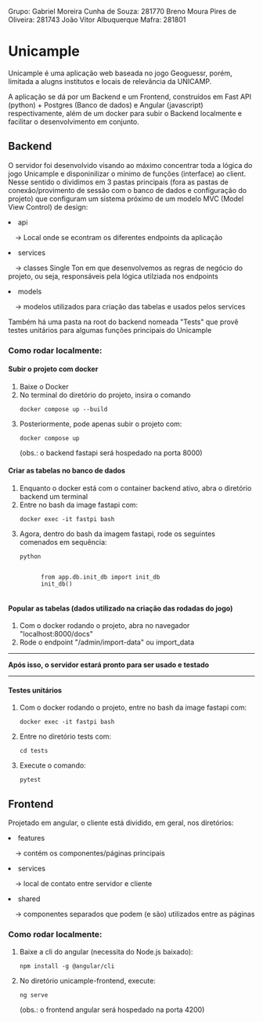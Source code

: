 Grupo:
Gabriel Moreira Cunha de Souza: 281770
Breno Moura Pires de Oliveira: 281743
João Vítor Albuquerque Mafra: 281801


# Unicample
  <p>Unicample é uma aplicação web baseada no jogo Geoguessr, porém, limitada a alugns institutos e locais de relevância da UNICAMP.</p>
  <p>A aplicação se dá por um Backend e um Frontend, construídos em Fast API (python) + Postgres (Banco de dados) e Angular (javascript) respectivamente, além de um docker para subir o Backend localmente e facilitar o desenvolvimento em conjunto.</p>
  
<h2>Backend</h2>
  <p>O servidor foi desenvolvido visando ao máximo concentrar toda a lógica do jogo Unicample e disponinilizar o mínimo de funções (interface) ao client. Nesse sentido o dividimos em 3 pastas principais (fora as pastas de conexão/provimento de sessão com o banco de dados e configuração do projeto) que configuram um sistema próximo de um modelo MVC (Model View Control) de design: </p>
  <li>api</li>  
  <p>&emsp;-> Local onde se econtram os diferentes endpoints da aplicação</p>
  <li>services</li>
  <p>&emsp;-> classes Single Ton em que desenvolvemos as regras de negócio do projeto, ou seja, responsáveis pela lógica utilziada nos endpoints</p>
  <li>models</li>
  <p>&emsp;-> modelos utilizados para criação das tabelas e usados pelos services</p>

  <p>Também há uma pasta na root do backend nomeada "Tests" que provê testes unitários para algumas funções principais do Unicample</p>

  <h3>Como rodar localmente:</h3>

  <h4>Subir o projeto com docker</h4>
  <ol>
      <li>Baixe o Docker</li>
      <li>No terminal do diretório do projeto, insira o comando</li>
      <pre><code class="language-bash">docker compose up --build</code></pre>
      <li>Posteriormente, pode apenas subir o projeto com:</li>
      <pre><code class="language-bash">docker compose up </code></pre>  
      <p>(obs.: o backend fastapi será hospedado na porta 8000)</p>
  </ol>

  <h4>Criar as tabelas no banco de dados</h4>
  <ol>
      <li>Enquanto o docker está com o container backend ativo, abra o diretório backend um terminal</li>
      <li>Entre no bash da image fastapi com:</li>
      <pre><code class="language-bash">docker exec -it fastpi bash</code></pre>
      <li>Agora, dentro do bash da imagem fastapi, rode os seguintes comenados em sequência:</li>
      <pre><code class="language-bash">python</code></pre>
      <pre><code class="language-bash">
      from app.db.init_db import init_db 
      init_db()
      </code></pre>
  </ol>
  <h4>Popular as tabelas (dados utilizado na criação das rodadas do jogo)</h4> 
  <ol>
      <li>Com o docker rodando o projeto, abra no navegador "localhost:8000/docs"</li>
      <li>Rode o endpoint "/admin/import-data" ou import_data</li>
  </ol>

<hr/>
<p><b>Após isso, o servidor estará pronto para ser usado e testado</b></p>
<hr/>

<h4>Testes unitários</h4>
<ol>
  <li>Com o docker rodando o projeto, entre no bash da image fastapi com:</li>
  <pre><code class="language-bash">docker exec -it fastpi bash</code></pre>
  <li>Entre no diretório tests com:</li>
  <pre><code class="language-bash">cd tests</code></pre>
  <li>Execute o comando:</li>
  <pre><code class="language-bash">pytest</code></pre>
</ol>

<h2>Frontend</h2>
<p>Projetado em angular, o cliente está dividido, em geral, nos diretórios:</p>
<li>features</li>
<p>&emsp;-> contém os componentes/páginas principais</p>
<li>services</li>
<p>&emsp;-> local de contato entre servidor e cliente</p>
<li>shared</li>
<p>&emsp;-> componentes separados que podem (e são) utilizados entre as páginas</p>

<h3>Como rodar localmente:</h3>
<ol>
  <li>Baixe a cli do angular (necessita do Node.js baixado):</li>
  <pre><code class="language-bash">npm install -g @angular/cli</code></pre>
  <li>No diretório unicample-frontend, execute:</li>
  <pre><code class="language-bash">ng serve</code></pre>
  <p>(obs.: o frontend angular será hospedado na porta 4200)</p>
</ol>
